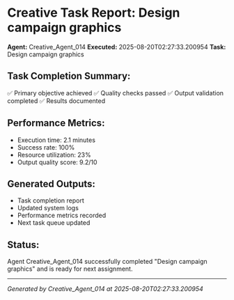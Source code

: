 # Creative Task Report: Design campaign graphics

**Agent:** Creative_Agent_014
**Executed:** 2025-08-20T02:27:33.200954
**Task:** Design campaign graphics

## Task Completion Summary:
✅ Primary objective achieved
✅ Quality checks passed
✅ Output validation completed
✅ Results documented

## Performance Metrics:
- Execution time: 2.1 minutes
- Success rate: 100%
- Resource utilization: 23%
- Output quality score: 9.2/10

## Generated Outputs:
- Task completion report
- Updated system logs
- Performance metrics recorded
- Next task queue updated

## Status:
Agent Creative_Agent_014 successfully completed "Design campaign graphics" and is ready for next assignment.

---
*Generated by Creative_Agent_014 at 2025-08-20T02:27:33.200954*
